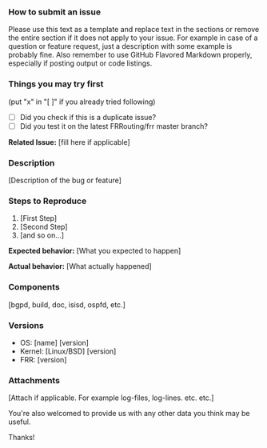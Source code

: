 ### How to submit an issue
Please use this text as a template and replace text in the sections or remove
the entire section if it does not apply to your issue. For example in case of
a question or feature request, just a description with some example is probably
fine. Also remember to use GitHub Flavored Markdown properly, especially if
posting output or code listings.

### Things you may try first
(put "x" in "[ ]" if you already tried following)
* [ ] Did you check if this is a duplicate issue?
* [ ] Did you test it on the latest FRRouting/frr master branch?

**Related Issue:**
[fill here if applicable]

### Description
[Description of the bug or feature]

### Steps to Reproduce
1. [First Step]
2. [Second Step]
3. [and so on...]

**Expected behavior:**
[What you expected to happen]

**Actual behavior:**
[What actually happened]

### Components
[bgpd, build, doc, isisd, ospfd, etc.]

### Versions
* OS: [name] [version]
* Kernel: [Linux/BSD] [version]
* FRR: [version]

### Attachments
[Attach if applicable. For example log-files, log-lines. etc. etc.]

You're also welcomed to provide us with any other data you think may be useful.

Thanks!
